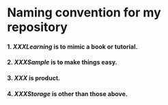 # Naming convention for my repository

#### 1. _XXXLearning_ is to mimic a book or tutorial.
#### 2. _XXXSample_ is to make things easy.
#### 3. _XXX_ is product.
#### 4. _XXXStorage_ is other than those above.
